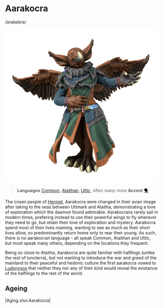 # Aarakocra
/ərəkɒkrɑ/

![](aarakocra.png)

> **Languages** [Common](/lore/languages/common), [Ataithan](/lore/languages/ataithan), [Uttic](/lore/languages/uttic), often many more
> **Accent** [🗣️](https://www.dialectsarchive.com/scotland-6)

The cosen people of [Hermet](/lore/cosmology/daemons/seraphim/hermet), Aarakocra were changed in their avian image after taking to the seas between Uttmark and Ataitha, demonstrating a love of exploration which the daemon found admirable. Aarakocrans rarely sail in modern times, prefering instead to use their powerful wings to fly wherever they need to go, but retain their love of exploration and mystery. Aarakocra spend most of their lives roaming, wanting to see as much as their short lives allow, so predominantly return home only to rear their young. As such, there is no aarakocran language - all speak Common, Ataithan and Uttic, but most speak many others, depending on the locations they frequent.

Being so close to Ataitha, Aarakocra are quite familiar with halflings (unlike the rest of Iuncterra), but not wanting to introduce the war and greed of the mainland to their peaceful and hedonic culture the first aarakocra vowed to [Ludonysos](/lore/cosmology/daemons/Seraphim/ludonysos) that neither they nor any of their kind would reveal the existance of the halflings to the rest of the world.

## Ageing

|Aging.xlsx:Aarakocra|